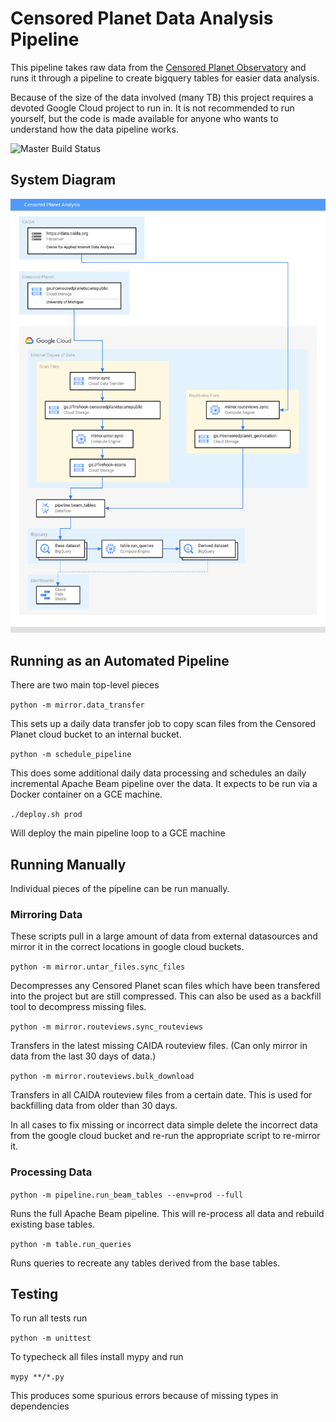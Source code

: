 # Censored Planet Data Analysis Pipeline

This pipeline takes raw data from the
[Censored Planet Observatory](https://censoredplanet.org/data/raw) and runs it
through a pipeline to create bigquery tables for easier data analysis.

Because of the size of the data involved (many TB) this project requires a
devoted Google Cloud project to run in. It is not recommended to run yourself,
but the code is made available for anyone who wants to understand how the data
pipeline works.

![Master Build Status](https://github.com/Jigsaw-Code/censoredplanet-analysis/workflows/build/badge.svg?branch=master)

## System Diagram

![System Diagram](system-diagram.svg)

## Running as an Automated Pipeline

There are two main top-level pieces

`python -m mirror.data_transfer`

This sets up a daily data transfer job to copy scan files from the Censored
Planet cloud bucket to an internal bucket.

`python -m schedule_pipeline`

This does some additional daily data processing and schedules an daily
incremental Apache Beam pipeline over the data. It expects to be run via a
Docker container on a GCE machine.

`./deploy.sh prod`

Will deploy the main pipeline loop to a GCE machine

## Running Manually

Individual pieces of the pipeline can be run manually.

### Mirroring Data

These scripts pull in a large amount of data from external datasources and
mirror it in the correct locations in google cloud buckets.

`python -m mirror.untar_files.sync_files`

Decompresses any Censored Planet scan files which have been transfered into the
project but are still compressed. This can also be used as a backfill tool to
decompress missing files.

`python -m mirror.routeviews.sync_routeviews`

Transfers in the latest missing CAIDA routeview files. (Can only mirror in data
from the last 30 days of data.)

`python -m mirror.routeviews.bulk_download`

Transfers in all CAIDA routeview files from a certain date. This is used for
backfilling data from older than 30 days.

In all cases to fix missing or incorrect data simple delete the incorrect data
from the google cloud bucket and re-run the appropriate script to re-mirror it.

### Processing Data

`python -m pipeline.run_beam_tables --env=prod --full`

Runs the full Apache Beam pipeline. This will re-process all data and rebuild
existing base tables.

`python -m table.run_queries`

Runs queries to recreate any tables derived from the base tables.

## Testing

To run all tests run

`python -m unittest`

To typecheck all files install mypy and run

`mypy **/*.py`

This produces some spurious errors because of missing types in dependencies
